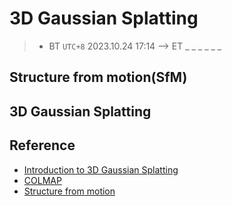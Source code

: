 # 3D Gaussian Splatting
> - BT `UTC+8` 2023.10.24 17:14 --> ET _ _ _ _ _ _
## Structure from motion(SfM)

## 3D Gaussian Splatting

## Reference
- [Introduction to 3D Gaussian Splatting](https://huggingface.co/blog/gaussian-splatting)
- [COLMAP](https://colmap.github.io/tutorial.html)
- [Structure from motion](https://en.wikipedia.org/wiki/Structure_from_motion)